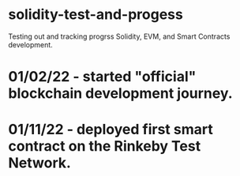 # solidity-test-and-progess
Testing out and tracking progrss Solidity, EVM, and Smart Contracts development.

# 01/02/22 - started "official" blockchain development journey.
# 01/11/22 - deployed first smart contract on the Rinkeby Test Network.
